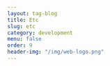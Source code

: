 ```yaml
---
layout: tag-blog
title: Etc
slug: etc
category: development
menu: false
order: 9
header-img: "/img/web-logo.png"
---
```

